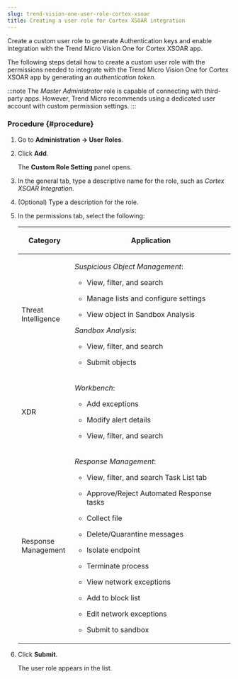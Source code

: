```yaml
---
slug: trend-vision-one-user-role-cortex-xsoar
title: Creating a user role for Cortex XSOAR integration
---
```


Create a custom user role to generate Authentication keys and enable integration with the Trend Micro Vision One for Cortex XSOAR app.

The following steps detail how to create a custom user role with the permissions needed to integrate with the Trend Micro Vision One for Cortex XSOAR app by generating an *authentication token*.

:::note
The *Master Administrator* role is capable of connecting with third-party apps. However, Trend Micro recommends using a dedicated user account with custom permission settings.
:::

### Procedure {#procedure}

1.  Go to **Administration → User Roles**.

2.  Click **Add**.

    The **Custom Role Setting** panel opens.

3.  In the general tab, type a descriptive name for the role, such as *Cortex XSOAR Integration*.

4.  (Optional) Type a description for the role.

5.  In the permissions tab, select the following:

    <table>
    <colgroup>
    <col style="width: 25%" />
    <col style="width: 75%" />
    </colgroup>
    <thead>
    <tr>
    <th><p>Category</p></th>
    <th><p>Application</p></th>
    </tr>
    </thead>
    <tbody>
    <tr>
    <td><p>Threat Intelligence</p></td>
    <td><p><em>Suspicious Object Management</em>:</p>
    <ul>
    <li><p>View, filter, and search</p></li>
    <li><p>Manage lists and configure settings</p></li>
    <li><p>View object in Sandbox Analysis</p></li>
    </ul>
    <p><em>Sandbox Analysis</em>:</p>
    <ul>
    <li><p>View, filter, and search</p></li>
    <li><p>Submit objects</p></li>
    </ul></td>
    </tr>
    <tr>
    <td><p>XDR</p></td>
    <td><p><em>Workbench</em>:</p>
    <ul>
    <li><p>Add exceptions</p></li>
    <li><p>Modify alert details</p></li>
    <li><p>View, filter, and search</p></li>
    </ul></td>
    </tr>
    <tr>
    <td><p>Response Management</p></td>
    <td><p><em>Response Management</em>:</p>
    <ul>
    <li><p>View, filter, and search Task List tab</p></li>
    <li><p>Approve/Reject Automated Response tasks</p></li>
    <li><p>Collect file</p></li>
    <li><p>Delete/Quarantine messages</p></li>
    <li><p>Isolate endpoint</p></li>
    <li><p>Terminate process</p></li>
    <li><p>View network exceptions</p></li>
    <li><p>Add to block list</p></li>
    <li><p>Edit network exceptions</p></li>
    <li><p>Submit to sandbox</p></li>
    </ul></td>
    </tr>
    </tbody>
    </table>

6.  Click **Submit**.

    The user role appears in the list.
